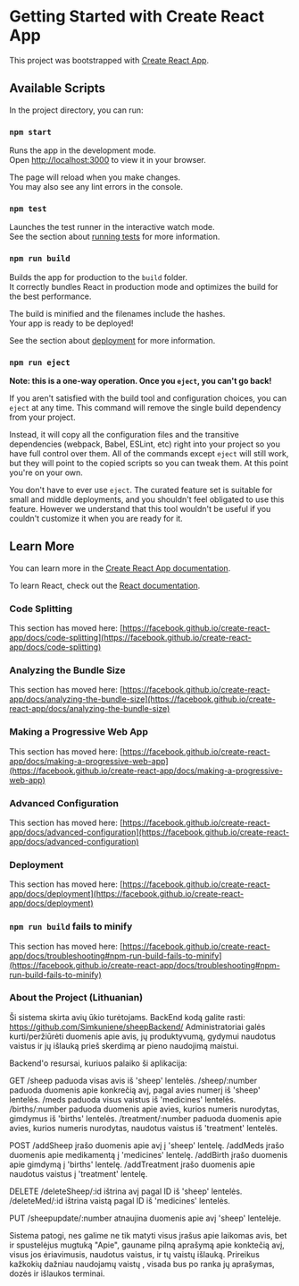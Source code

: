 # Getting Started with Create React App

This project was bootstrapped with [Create React App](https://github.com/facebook/create-react-app).

## Available Scripts

In the project directory, you can run:

### `npm start`

Runs the app in the development mode.\
Open [http://localhost:3000](http://localhost:3000) to view it in your browser.

The page will reload when you make changes.\
You may also see any lint errors in the console.

### `npm test`

Launches the test runner in the interactive watch mode.\
See the section about [running tests](https://facebook.github.io/create-react-app/docs/running-tests) for more information.

### `npm run build`

Builds the app for production to the `build` folder.\
It correctly bundles React in production mode and optimizes the build for the best performance.

The build is minified and the filenames include the hashes.\
Your app is ready to be deployed!

See the section about [deployment](https://facebook.github.io/create-react-app/docs/deployment) for more information.

### `npm run eject`

**Note: this is a one-way operation. Once you `eject`, you can't go back!**

If you aren't satisfied with the build tool and configuration choices, you can `eject` at any time. This command will remove the single build dependency from your project.

Instead, it will copy all the configuration files and the transitive dependencies (webpack, Babel, ESLint, etc) right into your project so you have full control over them. All of the commands except `eject` will still work, but they will point to the copied scripts so you can tweak them. At this point you're on your own.

You don't have to ever use `eject`. The curated feature set is suitable for small and middle deployments, and you shouldn't feel obligated to use this feature. However we understand that this tool wouldn't be useful if you couldn't customize it when you are ready for it.

## Learn More

You can learn more in the [Create React App documentation](https://facebook.github.io/create-react-app/docs/getting-started).

To learn React, check out the [React documentation](https://reactjs.org/).

### Code Splitting

This section has moved here: [https://facebook.github.io/create-react-app/docs/code-splitting](https://facebook.github.io/create-react-app/docs/code-splitting)

### Analyzing the Bundle Size

This section has moved here: [https://facebook.github.io/create-react-app/docs/analyzing-the-bundle-size](https://facebook.github.io/create-react-app/docs/analyzing-the-bundle-size)

### Making a Progressive Web App

This section has moved here: [https://facebook.github.io/create-react-app/docs/making-a-progressive-web-app](https://facebook.github.io/create-react-app/docs/making-a-progressive-web-app)

### Advanced Configuration

This section has moved here: [https://facebook.github.io/create-react-app/docs/advanced-configuration](https://facebook.github.io/create-react-app/docs/advanced-configuration)

### Deployment

This section has moved here: [https://facebook.github.io/create-react-app/docs/deployment](https://facebook.github.io/create-react-app/docs/deployment)

### `npm run build` fails to minify

This section has moved here: [https://facebook.github.io/create-react-app/docs/troubleshooting#npm-run-build-fails-to-minify](https://facebook.github.io/create-react-app/docs/troubleshooting#npm-run-build-fails-to-minify)

### About the Project (Lithuanian)

Ši sistema skirta avių ūkio turėtojams. BackEnd kodą galite rasti: https://github.com/Simkuniene/sheepBackend/
Administratoriai galės kurti/peržiūrėti duomenis apie avis, jų produktyvumą, gydymui naudotus vaistus ir jų išlauką prieš skerdimą ar pieno naudojimą maistui.

Backend'o resursai, kuriuos palaiko ši aplikacija:

GET
/sheep paduoda visas avis iš 'sheep' lentelės.
/sheep/:number paduoda duomenis apie konkrečią avį, pagal avies numerį iš 'sheep' lentelės.
/meds paduoda visus vaistus iš 'medicines' lentelės.
/births/:number paduoda duomenis apie avies, kurios numeris nurodytas, gimdymus iš 'births' lentelės.
/treatment/:number paduoda duomenis apie avies, kurios numeris nurodytas, naudotus vaistus iš 'treatment' lentelės.


POST 
/addSheep įrašo duomenis apie avį į 'sheep' lentelę.
/addMeds įrašo duomenis apie medikamentą į 'medicines' lentelę.
/addBirth įrašo duomenis apie gimdymą į 'births' lentelę.
/addTreatment įrašo duomenis apie naudotus vaistus į 'treatment' lentelę.

DELETE
/deleteSheep/:id ištrina avį pagal ID iš 'sheep' lentelės.
/deleteMed/:id ištrina vaistą pagal ID iš 'medicines' lentelės.

PUT
/sheepupdate/:number atnaujina duomenis apie avį 'sheep' lentelėje.

Sistema patogi, nes galime ne tik matyti visus įrašus apie laikomas avis, bet ir spustelėjus mugtuką "Apie", gauname pilną aprašymą apie konktečią avį, visus jos ėriavimusis, naudotus vaistus, ir tų vaistų išlauką. Prireikus kažkokių dažniau naudojamų vaistų , visada bus po ranka jų aprašymas, dozės ir išlaukos terminai.


